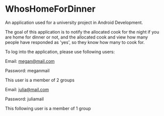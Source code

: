 # WhosHomeForDinner

An application used for a university project in Android Development. 


The goal of this application is to notify the allocated cook for the night if you are home for dinner or not, and the allocated cook and view how many people have responded as 'yes', so they know how many to cook for. 


To log into the application, please use following users:

Email: megan@mail.com

Password: meganmail

This user is a member of 2 groups


Email: julia@mail.com

Password: juliamail

This following user is a member of 1 group
